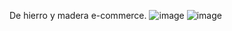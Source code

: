 De hierro y madera e-commerce.
![image](https://github.com/jduarte14/de_hierro_y_madera/assets/81990291/2b46d8ac-2646-4b98-8ff0-0cabce979835)
![image](https://github.com/jduarte14/de_hierro_y_madera/assets/81990291/995a35ec-8bf5-4672-804b-72c4374d5866)
